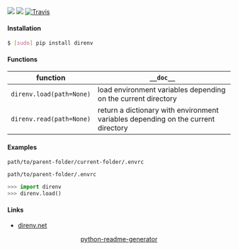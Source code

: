 <!--
https://pypi.org/project/readme-generator/
https://pypi.org/project/python-readme-generator/
-->

[![](https://img.shields.io/pypi/pyversions/direnv.svg?longCache=True)](https://pypi.org/project/direnv/)
[![](https://img.shields.io/pypi/v/direnv.svg?maxAge=3600)](https://pypi.org/project/direnv/)
[![Travis](https://api.travis-ci.org/looking-for-a-job/direnv.py.svg?branch=master)](https://travis-ci.org/looking-for-a-job/direnv.py/)

#### Installation
```bash
$ [sudo] pip install direnv
```

#### Functions
function|`__doc__`
-|-
`direnv.load(path=None)` |load environment variables depending on the current directory
`direnv.read(path=None)` |return a dictionary with environment variables depending on the current directory

#### Examples
`path/to/parent-folder/current-folder/.envrc`

`path/to/parent-folder/.envrc`

```python
>>> import direnv
>>> direnv.load()
```

#### Links
+   [direnv.net](https://direnv.net/)

<p align="center">
    <a href="https://pypi.org/project/python-readme-generator/">python-readme-generator</a>
</p>